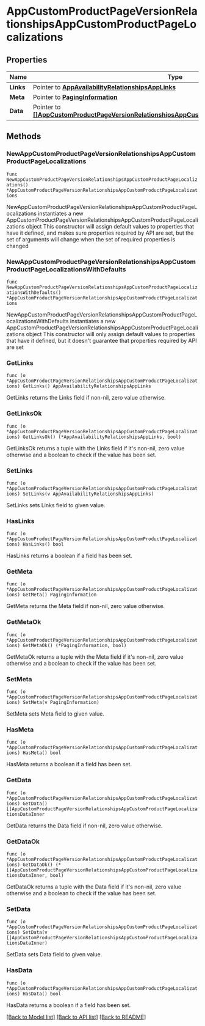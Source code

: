 # AppCustomProductPageVersionRelationshipsAppCustomProductPageLocalizations

## Properties

Name | Type | Description | Notes
------------ | ------------- | ------------- | -------------
**Links** | Pointer to [**AppAvailabilityRelationshipsAppLinks**](AppAvailabilityRelationshipsAppLinks.md) |  | [optional] 
**Meta** | Pointer to [**PagingInformation**](PagingInformation.md) |  | [optional] 
**Data** | Pointer to [**[]AppCustomProductPageVersionRelationshipsAppCustomProductPageLocalizationsDataInner**](AppCustomProductPageVersionRelationshipsAppCustomProductPageLocalizationsDataInner.md) |  | [optional] 

## Methods

### NewAppCustomProductPageVersionRelationshipsAppCustomProductPageLocalizations

`func NewAppCustomProductPageVersionRelationshipsAppCustomProductPageLocalizations() *AppCustomProductPageVersionRelationshipsAppCustomProductPageLocalizations`

NewAppCustomProductPageVersionRelationshipsAppCustomProductPageLocalizations instantiates a new AppCustomProductPageVersionRelationshipsAppCustomProductPageLocalizations object
This constructor will assign default values to properties that have it defined,
and makes sure properties required by API are set, but the set of arguments
will change when the set of required properties is changed

### NewAppCustomProductPageVersionRelationshipsAppCustomProductPageLocalizationsWithDefaults

`func NewAppCustomProductPageVersionRelationshipsAppCustomProductPageLocalizationsWithDefaults() *AppCustomProductPageVersionRelationshipsAppCustomProductPageLocalizations`

NewAppCustomProductPageVersionRelationshipsAppCustomProductPageLocalizationsWithDefaults instantiates a new AppCustomProductPageVersionRelationshipsAppCustomProductPageLocalizations object
This constructor will only assign default values to properties that have it defined,
but it doesn't guarantee that properties required by API are set

### GetLinks

`func (o *AppCustomProductPageVersionRelationshipsAppCustomProductPageLocalizations) GetLinks() AppAvailabilityRelationshipsAppLinks`

GetLinks returns the Links field if non-nil, zero value otherwise.

### GetLinksOk

`func (o *AppCustomProductPageVersionRelationshipsAppCustomProductPageLocalizations) GetLinksOk() (*AppAvailabilityRelationshipsAppLinks, bool)`

GetLinksOk returns a tuple with the Links field if it's non-nil, zero value otherwise
and a boolean to check if the value has been set.

### SetLinks

`func (o *AppCustomProductPageVersionRelationshipsAppCustomProductPageLocalizations) SetLinks(v AppAvailabilityRelationshipsAppLinks)`

SetLinks sets Links field to given value.

### HasLinks

`func (o *AppCustomProductPageVersionRelationshipsAppCustomProductPageLocalizations) HasLinks() bool`

HasLinks returns a boolean if a field has been set.

### GetMeta

`func (o *AppCustomProductPageVersionRelationshipsAppCustomProductPageLocalizations) GetMeta() PagingInformation`

GetMeta returns the Meta field if non-nil, zero value otherwise.

### GetMetaOk

`func (o *AppCustomProductPageVersionRelationshipsAppCustomProductPageLocalizations) GetMetaOk() (*PagingInformation, bool)`

GetMetaOk returns a tuple with the Meta field if it's non-nil, zero value otherwise
and a boolean to check if the value has been set.

### SetMeta

`func (o *AppCustomProductPageVersionRelationshipsAppCustomProductPageLocalizations) SetMeta(v PagingInformation)`

SetMeta sets Meta field to given value.

### HasMeta

`func (o *AppCustomProductPageVersionRelationshipsAppCustomProductPageLocalizations) HasMeta() bool`

HasMeta returns a boolean if a field has been set.

### GetData

`func (o *AppCustomProductPageVersionRelationshipsAppCustomProductPageLocalizations) GetData() []AppCustomProductPageVersionRelationshipsAppCustomProductPageLocalizationsDataInner`

GetData returns the Data field if non-nil, zero value otherwise.

### GetDataOk

`func (o *AppCustomProductPageVersionRelationshipsAppCustomProductPageLocalizations) GetDataOk() (*[]AppCustomProductPageVersionRelationshipsAppCustomProductPageLocalizationsDataInner, bool)`

GetDataOk returns a tuple with the Data field if it's non-nil, zero value otherwise
and a boolean to check if the value has been set.

### SetData

`func (o *AppCustomProductPageVersionRelationshipsAppCustomProductPageLocalizations) SetData(v []AppCustomProductPageVersionRelationshipsAppCustomProductPageLocalizationsDataInner)`

SetData sets Data field to given value.

### HasData

`func (o *AppCustomProductPageVersionRelationshipsAppCustomProductPageLocalizations) HasData() bool`

HasData returns a boolean if a field has been set.


[[Back to Model list]](../README.md#documentation-for-models) [[Back to API list]](../README.md#documentation-for-api-endpoints) [[Back to README]](../README.md)


